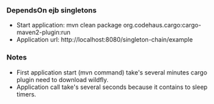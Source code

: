 ### DependsOn ejb singletons
- Start application: mvn clean package org.codehaus.cargo:cargo-maven2-plugin:run
- Application url: http://localhost:8080/singleton-chain/example

### Notes
- First application start (mvn command) take's several minutes cargo plugin need to download wildfly.
- Application call take's several seconds because it contains to sleep timers.